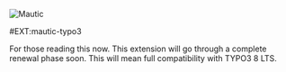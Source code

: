 ![Mautic](http://i.imgur.com/g56p37X.jpg "Mautic Open Source Marketing Automation together with the CMS power of TYPO3")

#EXT:mautic-typo3

For those reading this now. This extension will go through a complete renewal phase soon. This will mean full compatibility with TYPO3 8 LTS.
